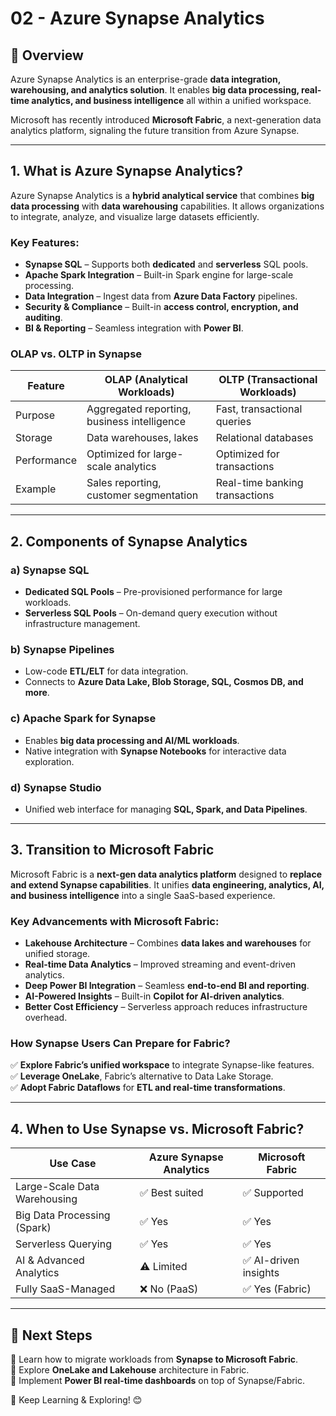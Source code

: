 # **02 - Azure Synapse Analytics**

## **📘 Overview**
Azure Synapse Analytics is an enterprise-grade **data integration, warehousing, and analytics solution**. It enables **big data processing, real-time analytics, and business intelligence** all within a unified workspace. 

Microsoft has recently introduced **Microsoft Fabric**, a next-generation data analytics platform, signaling the future transition from Azure Synapse.

---

## **1. What is Azure Synapse Analytics?**
Azure Synapse Analytics is a **hybrid analytical service** that combines **big data processing** with **data warehousing** capabilities. It allows organizations to integrate, analyze, and visualize large datasets efficiently.

### **Key Features:**
- **Synapse SQL** – Supports both **dedicated** and **serverless** SQL pools.
- **Apache Spark Integration** – Built-in Spark engine for large-scale processing.
- **Data Integration** – Ingest data from **Azure Data Factory** pipelines.
- **Security & Compliance** – Built-in **access control, encryption, and auditing**.
- **BI & Reporting** – Seamless integration with **Power BI**.

### **OLAP vs. OLTP in Synapse**
| Feature | OLAP (Analytical Workloads) | OLTP (Transactional Workloads) |
|---------|----------------------|--------------------|
| Purpose | Aggregated reporting, business intelligence | Fast, transactional queries |
| Storage | Data warehouses, lakes | Relational databases |
| Performance | Optimized for large-scale analytics | Optimized for transactions |
| Example | Sales reporting, customer segmentation | Real-time banking transactions |

---

## **2. Components of Synapse Analytics**
### **a) Synapse SQL**
- **Dedicated SQL Pools** – Pre-provisioned performance for large workloads.
- **Serverless SQL Pools** – On-demand query execution without infrastructure management.

### **b) Synapse Pipelines**
- Low-code **ETL/ELT** for data integration.
- Connects to **Azure Data Lake, Blob Storage, SQL, Cosmos DB, and more**.

### **c) Apache Spark for Synapse**
- Enables **big data processing and AI/ML workloads**.
- Native integration with **Synapse Notebooks** for interactive data exploration.

### **d) Synapse Studio**
- Unified web interface for managing **SQL, Spark, and Data Pipelines**.

---

## **3. Transition to Microsoft Fabric**
Microsoft Fabric is a **next-gen data analytics platform** designed to **replace and extend Synapse capabilities**. It unifies **data engineering, analytics, AI, and business intelligence** into a single SaaS-based experience.

### **Key Advancements with Microsoft Fabric:**
- **Lakehouse Architecture** – Combines **data lakes and warehouses** for unified storage.
- **Real-time Data Analytics** – Improved streaming and event-driven analytics.
- **Deep Power BI Integration** – Seamless **end-to-end BI and reporting**.
- **AI-Powered Insights** – Built-in **Copilot for AI-driven analytics**.
- **Better Cost Efficiency** – Serverless approach reduces infrastructure overhead.

### **How Synapse Users Can Prepare for Fabric?**
✅ **Explore Fabric’s unified workspace** to integrate Synapse-like features.  
✅ **Leverage OneLake**, Fabric’s alternative to Data Lake Storage.  
✅ **Adopt Fabric Dataflows** for **ETL and real-time transformations**.  

---

## **4. When to Use Synapse vs. Microsoft Fabric?**
| Use Case | Azure Synapse Analytics | Microsoft Fabric |
|----------|--------------------|----------------|
| Large-Scale Data Warehousing | ✅ Best suited | ✅ Supported |
| Big Data Processing (Spark) | ✅ Yes | ✅ Yes |
| Serverless Querying | ✅ Yes | ✅ Yes |
| AI & Advanced Analytics | ⚠️ Limited | ✅ AI-driven insights |
| Fully SaaS-Managed | ❌ No (PaaS) | ✅ Yes (Fabric) |

---

## **🔗 Next Steps**
📌 Learn how to migrate workloads from **Synapse to Microsoft Fabric**.  
📌 Explore **OneLake and Lakehouse** architecture in Fabric.  
📌 Implement **Power BI real-time dashboards** on top of Synapse/Fabric.  

🚀 Keep Learning & Exploring! 😊
